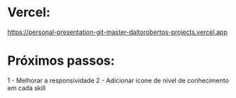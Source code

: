 # Vercel:
https://personal-presentation-git-master-daltorobertos-projects.vercel.app

# Próximos passos:
1 - Melhorar a responsividade
2 - Adicionar ícone de nivel de conhecimento em cada skill
